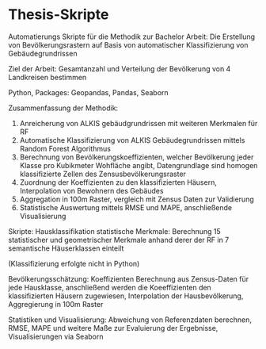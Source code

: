 # Thesis-Skripte
Automatierungs Skripte für die Methodik zur Bachelor Arbeit: Die Erstellung von Bevölkerungsrastern auf Basis von automatischer Klassifizierung von Gebäudegrundrissen 

Ziel der Arbeit: Gesamtanzahl und Verteilung der Bevölkerung von 4 Landkreisen bestimmen

Python, Packages: Geopandas, Pandas, Seaborn

Zusammenfassung der Methodik:
1. Anreicherung von ALKIS gebäudgrundrissen mit weiteren Merkmalen für RF
2. Automatische Klassifizierung von ALKIS Gebäudegrundrissen mittels Random Forest Algorithmus
3. Berechnung von Bevölkerungskoeffizienten, welcher Bevölkerung jeder Klasse pro Kubikmeter Wohfläche angibt, Datengrundlage sind homogen klassifizierte Zellen des Zensusbevölkerungsraster
4. Zuordnung der Koeffizienten zu den klassifizierten Häusern, Interpolation von Bewohnern des Gebäudes
5. Aggregation in 100m Raster, vergleich mit Zensus Daten zur Validierung
6. Statistische Auswertung mittels RMSE und MAPE, anschließende Visualisierung

Skripte: 
Hausklassifikation statistische Merkmale: Berechnung 15 statistischer und geometrischer Merkmale anhand derer der RF in 7 semantische Häuserklassen einteilt

(Klassifizierung erfolgte nicht in Python)

Bevölkerungsschätzung: Koeffizienten Berechnung aus Zensus-Daten für jede Hausklasse, anschließend werden die Koeeffizienten den klassifizierten Häusern zugewiesen, Interpolation der Hausbevölkerung, Aggregierung in 100m Raster

Statistiken und Visualisierung: Abweichung von Referenzdaten berechnen, RMSE, MAPE und weitere Maße zur Evaluierung der Ergebnisse, Visualisierungen via Seaborn
